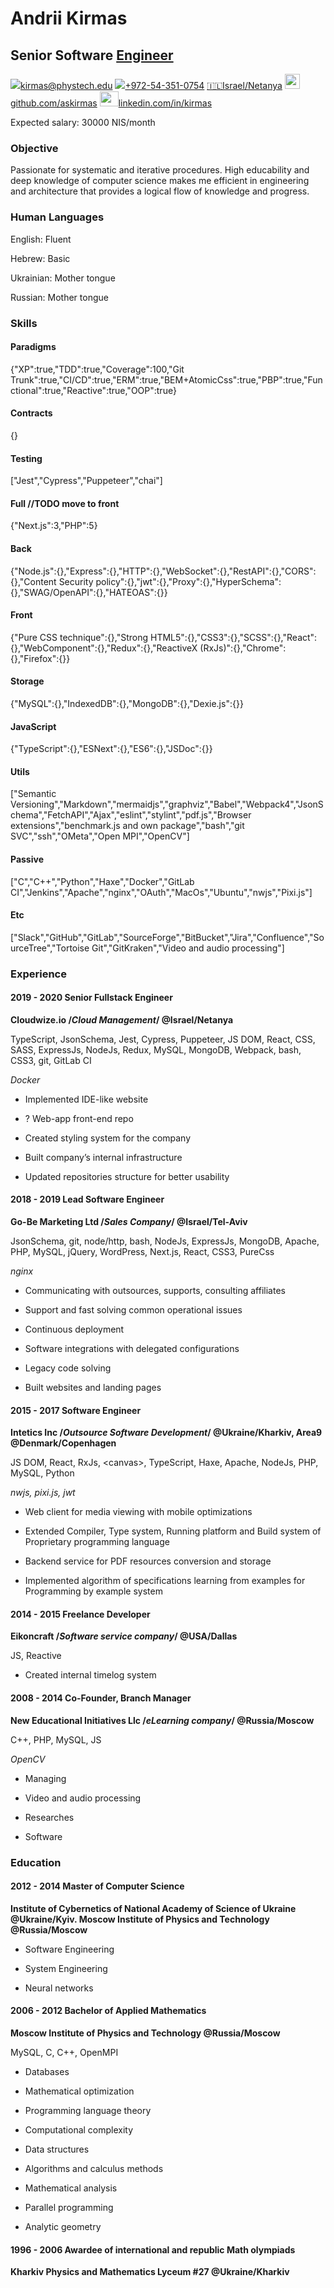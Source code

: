 # Andrii Kirmas

## Senior Software [Engineer](https://medium.com/shakuro/programmer-vs-developer-vs-engineer-91ef374e5033 "The engineer has a solid educational grounding and the ability to apply engineering concepts to create digital solutions")

<a href="mailto:kirmas@phystech.edu" title=""><img src='https://fonts.gstatic.com/s/i/materialicons/email/v6/24px.svg'/>kirmas@phystech.edu</a> <a href="tel:+972-54-351-0754" title=""><img src='https://fonts.gstatic.com/s/i/materialicons/smartphone/v7/24px.svg'/>+972-54-351-0754</a> <a href="Israel/Netanya" title="">🇮🇱Israel/Netanya</a> <a href="github.com/askirmashttps://github.com/askirmas" title=""><img src= 'https://upload.wikimedia.org/wikipedia/commons/9/95/Font_Awesome_5_brands_github.svg' style='height:24px;'/>github.com/askirmas</a> <a href="linkedin.com/in/kirmashttps://www.linkedin.com/in/kirmas/" title=""><img src='https://upload.wikimedia.org/wikipedia/commons/8/80/LinkedIn_Logo_2013.svg' style='height:24px;width:30px;object-fit:cover;object-position: 100% 0;'/>linkedin.com/in/kirmas</a>

Expected salary: 30000 NIS/month

### Objective

Passionate for systematic and iterative procedures. High educability and deep knowledge of computer science makes me efficient in engineering and architecture that provides a logical flow of knowledge and progress.

### Human Languages

English: Fluent

Hebrew: Basic

Ukrainian: Mother tongue

Russian: Mother tongue

### Skills

#### Paradigms

{"XP":true,"TDD":true,"Coverage":100,"Git Trunk":true,"CI/CD":true,"ERM":true,"BEM+AtomicCss":true,"PBP":true,"Functional":true,"Reactive":true,"OOP":true}

#### Contracts

{}

#### Testing

["Jest","Cypress","Puppeteer","chai"]

#### Full //TODO move to front

{"Next.js":3,"PHP":5}

#### Back

{"Node.js":{},"Express":{},"HTTP":{},"WebSocket":{},"RestAPI":{},"CORS":{},"Content Security policy":{},"jwt":{},"Proxy":{},"HyperSchema":{},"SWAG/OpenAPI":{},"HATEOAS":{}}

#### Front

{"Pure CSS technique":{},"Strong HTML5":{},"CSS3":{},"SCSS":{},"React":{},"WebComponent":{},"Redux":{},"ReactiveX (RxJs)":{},"Chrome":{},"Firefox":{}}

#### Storage

{"MySQL":{},"IndexedDB":{},"MongoDB":{},"Dexie.js":{}}

#### JavaScript

{"TypeScript":{},"ESNext":{},"ES6":{},"JSDoc":{}}

#### Utils

["Semantic Versioning","Markdown","mermaidjs","graphviz","Babel","Webpack4","JsonSchema","FetchAPI","Ajax","eslint","stylint","pdf.js","Browser extensions","benchmark.js and own package","bash","git SVC","ssh","OMeta","Open MPI","OpenCV"]

#### Passive

["C","C++","Python","Haxe","Docker","GitLab CI","Jenkins","Apache","nginx","OAuth","MacOs","Ubuntu","nwjs","Pixi.js"]

#### Etc

["Slack","GitHub","GitLab","SourceForge","BitBucket","Jira","Confluence","SourceTree","Tortoise Git","GitKraken","Video and audio processing"]

### Experience

#### 2019 - 2020 Senior Fullstack Engineer

<b>Cloudwize.io /*Cloud Management*/ @Israel/Netanya</b>

TypeScript, JsonSchema, Jest, Cypress, Puppeteer, JS DOM, React, CSS, SASS, ExpressJs, NodeJs, Redux, MySQL, MongoDB, Webpack, bash, CSS3, git, GitLab CI

<i>Docker</i>

- Implemented IDE-like website

- ? Web-app front-end repo

- Created styling system for the company

- Built company’s internal infrastructure

- Updated repositories structure for better usability

#### 2018 - 2019 Lead Software Engineer

<b>Go-Be Marketing Ltd /*Sales Company*/ @Israel/Tel-Aviv</b>

JsonSchema, git, node/http, bash, NodeJs, ExpressJs, MongoDB, Apache, PHP, MySQL, jQuery, WordPress, Next.js, React, CSS3, PureCss

<i>nginx</i>

- Communicating with outsources, supports, consulting affiliates

- Support and fast solving common operational issues

- Continuous deployment

- Software integrations with delegated configurations

- Legacy code solving

- Built websites and landing pages

#### 2015 - 2017 Software Engineer

<b>Intetics Inc /*Outsource Software Development*/ @Ukraine/Kharkiv, Area9 @Denmark/Copenhagen</b>

JS DOM, React, RxJs, &lt;canvas&gt;, TypeScript, Haxe, Apache, NodeJs, PHP, MySQL, Python

<i>nwjs, pixi.js, jwt</i>

- Web client for media viewing with mobile optimizations

- Extended Compiler, Type system, Running platform and Build system of Proprietary programming language

- Backend service for PDF resources conversion and storage

- Implemented algorithm of specifications learning from examples for Programming by example system

#### 2014 - 2015 Freelance Developer

<b>Eikoncraft /*Software service company*/ @USA/Dallas</b>

JS, Reactive

- Created internal timelog system

#### 2008 - 2014 Co-Founder, Branch Manager

<b>New Educational Initiatives Llc ​/*eLearning company*/ @Russia/Moscow</b>

C++, PHP, MySQL, JS

<i>OpenCV</i>

- Managing

- Video and audio processing

- Researches

- Software

### Education

#### 2012 - 2014 Master of Computer Science

<b>Institute of Cybernetics of National Academy of Science of Ukraine @Ukraine/Kyiv. Moscow Institute  of Physics and Technology @Russia/Moscow</b>

- Software Engineering

- System Engineering

- Neural networks

#### 2006 - 2012 Bachelor of Applied Mathematics

<b>Moscow Institute  of Physics and Technology @Russia/Moscow</b>

MySQL, C, C++, OpenMPI

- Databases

- Mathematical optimization

- Programming language theory

- Computational complexity

- Data structures

- Algorithms and calculus methods

- Mathematical analysis

- Parallel programming

- Analytic geometry

#### 1996 - 2006 Awardee of international and republic Math olympiads

<b>Kharkiv Physics and Mathematics Lyceum #27 @Ukraine/Kharkiv</b>
